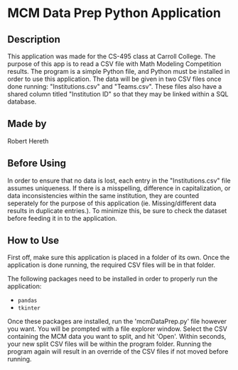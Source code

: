# MCM Data Prep Python Application


## Description

This application was made for the CS-495 class at Carroll College. The purpose of this app is to read a CSV file with Math Modeling Competition results. 
The program is a simple Python file, and Python must be installed in order to use this application. 
The data will be given in two CSV files once done running: "Institutions.csv" and "Teams.csv". These files also have a shared column titled "Institution ID" 
so that they may be linked within a SQL database. 



## Made by

Robert Hereth



## Before Using

In order to ensure that no data is lost, each entry in the "Institutions.csv" file assumes uniqueness. 
If there is a misspelling, difference in capitalization, or data inconsistencies within the same institution, they are counted seperately for the purpose of 
this application (ie. Missing/different data results in duplicate entries.). 
To minimize this, be sure to check the dataset before feeding it in to the application.


## How to Use

First off, make sure this application is placed in a folder of its own. Once the application is done running, the required CSV files will be in that folder.


The following packages need to be installed in order to properly run the application:

- `pandas`
- `tkinter`


Once these packages are installed, run the 'mcmDataPrep.py' file however you want. You will be prompted with a file explorer window. Select the CSV 
containing the MCM data you want to split, and hit 'Open'. Within seconds, your new split CSV files will be within the program folder. Running the program again 
will result in an override of the CSV files if not moved before running.

